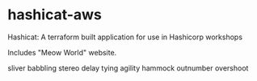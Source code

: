 # hashicat-aws
Hashicat: A terraform built application for use in Hashicorp workshops

Includes "Meow World" website.

sliver babbling stereo delay tying agility hammock outnumber overshoot
